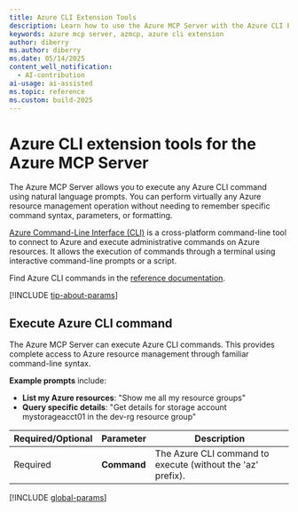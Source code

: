 ```yaml
---
title: Azure CLI Extension Tools
description: Learn how to use the Azure MCP Server with the Azure CLI Extension.
keywords: azure mcp server, azmcp, azure cli extension
author: diberry
ms.author: diberry
ms.date: 05/14/2025
content_well_notification: 
  - AI-contribution
ai-usage: ai-assisted
ms.topic: reference
ms.custom: build-2025
--- 
```

# Azure CLI extension tools for the Azure MCP Server

The Azure MCP Server allows you to execute any Azure CLI command using natural language prompts. You can perform virtually any Azure resource management operation without needing to remember specific command syntax, parameters, or formatting.

[Azure Command-Line Interface (CLI)](/cli/azure) is a cross-platform command-line tool to connect to Azure and execute administrative commands on Azure resources. It allows the execution of commands through a terminal using interactive command-line prompts or a script.

Find Azure CLI commands in the [reference documentation](/cli/azure/reference-index).

[!INCLUDE [tip-about-params](../includes/tools/parameter-consideration.md)]

## Execute Azure CLI command

The Azure MCP Server can execute Azure CLI commands. This provides complete access to Azure resource management through familiar command-line syntax.

**Example prompts** include:

- **List my Azure resources**: "Show me all my resource groups"
- **Query specific details**: "Get details for storage account mystorageacct01 in the dev-rg resource group"

| Required/Optional | Parameter | Description |
|-------------------|-----------|-------------|
| Required | **Command** | The Azure CLI command to execute (without the 'az' prefix). |

[!INCLUDE [global-params](../includes/tools/global-parameters-link.md)]